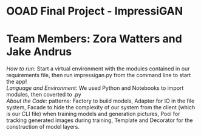 # OOAD Final Project - ImpressiGAN
# Team Members: Zora Watters and Jake Andrus

*How to run:* Start a virtual environment with the modules contained in our requirements file, then run impressigan.py from the command line to start the app! </br>
*Language and Environment:* We used Python and Notebooks to import modules, then coverted to .py</br>
*About the Code:* patterns: Factory to build models, Adapter for IO in the file system, Facade to hide the complexity of our system from the client (which is our CLI file) when training models and generation pictures, Pool for tracking generated images during training, Template and Decorator for the construction of model layers.
